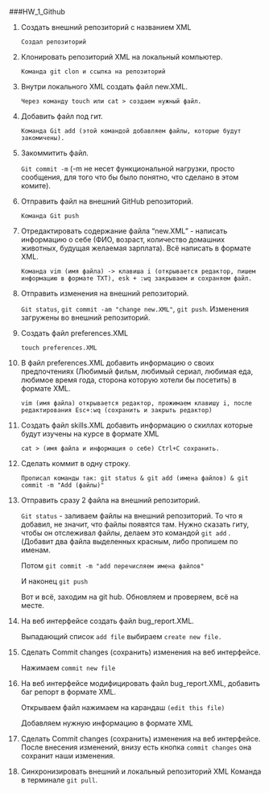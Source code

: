 ###HW_1_Github

1. Создать внешний репозиторий c названием XML

   `Создал репозиторий`
2. Клонировать репозиторий XML на локальный компьютер.
   
   `Команда git clon и ссылка на репозиторий`
3. Внутри локального XML создать файл new.XML.
    
   `Через команду touch или cat > создаем нужный файл.`
4. Добавить файл под гит.
   
   `Команда Git add (этой командой добавляем файлы, которые будут закомичены).`
5. Закоммитить файл.
   
   `Git commit -m` (-m не несет функциональной нагрузки, просто сообщения, для того что бы было понятно, что сделано в этом комите).
6. Отправить файл на внешний GitHub репозиторий.
   
   `Команда Git push`
7. Отредактировать содержание файла “new.XML” - написать информацию о себе (ФИО, возраст, количество домашних животных, будущая желаемая зарплата). Всё написать в формате XML.
   
   `Команда vim (имя файла) -> клавиша i (открывается редактор, пишем информацию в формате TXT), esk + :wq закрываем и сохраняем файл.`
8. Отправить изменения на внешний репозиторий.
   
   `Git status`, `git commit -am "change new.XML"`, `git push`.
    Изменения загружены во внешний репозиторий.
9. Создать файл preferences.XML
   
   `touch preferences.XML`
10. В файл preferences.XML добавить информацию о своих предпочтениях (Любимый фильм, любимый сериал, любимая еда, любимое время года, сторона которую хотели бы посетить) в формате XML.
   
    `vim (имя файла) открывается редактор, прожимаем клавишу i,
    после редактирования Esc+:wq (сохранить и закрыть редактор)`
11. Создать файл skills.XML добавить информацию о скиллах которые будут изучены на курсе в формате XML
    
    `cat > (имя файла и информация о себе) Ctrl+С сохранить.`
12. Сделать коммит в одну строку.
    
    `Прописал команды так: git status & git add (имена файлов) & git commit -m "Add (файлы)"`
13. Отправить сразу 2 файла на внешний репозиторий.
    
    `Git status` - заливаем файлы на внешний репозиторий. То что я добавил, не значит, что файлы появятся там. Нужно сказать гиту, чтобы он отслеживал файлы, делаем это командой `git add` . (Добавит два файла выделенных красным, либо пропишем по именам.
     
    Потом `git commit -m "add перечисляем имена файлов"`
    
    И наконец `git push`
    
    Вот и всё, заходим на git hub.
    Обновляем и проверяем, всё на месте.
14. На веб интерфейсе создать файл bug_report.XML.
    
    Выпадающий список `add file` выбираем `create new file.`
15. Сделать Commit changes (сохранить) изменения на веб интерфейсе.

    Нажимаем `commit new file`
16. На веб интерфейсе модифицировать файл bug_report.XML, добавить баг репорт в формате XML.

    Открываем файл нажимаем на карандаш `(edit this file)`
    
    Добавляем нужную информацию в формате XML
17. Сделать Commit changes (сохранить) изменения на веб интерфейсе.
    После внесения изменений,
    внизу есть кнопка `commit changes` она сохранит наши изменения.
18. Синхронизировать внешний и локальный репозиторий XML
    Команда в терминале `git pull`.
